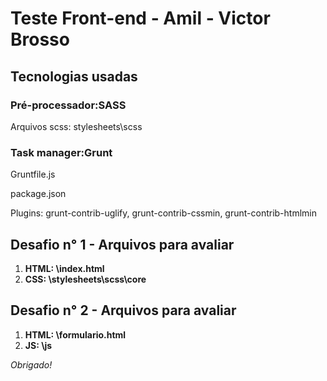 # Teste Front-end - Amil - Victor Brosso

## Tecnologias usadas


### Pré-processador:SASS
Arquivos scss: stylesheets\scss


### Task manager:Grunt
Gruntfile.js

package.json

Plugins: grunt-contrib-uglify, grunt-contrib-cssmin, grunt-contrib-htmlmin


## Desafio n° 1 - Arquivos para avaliar
1. **HTML: \index.html**
2. **CSS: \stylesheets\scss\core**


## Desafio n° 2 - Arquivos para avaliar
1. **HTML: \formulario.html**
2. **JS: \js**


*Obrigado!*
